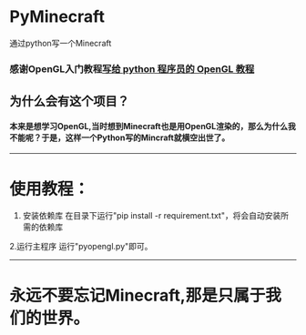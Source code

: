 # PyMinecraft
通过python写一个Minecraft

### 感谢OpenGL入门教程[写给 python 程序员的 OpenGL 教程](https://blog.csdn.net/xufive/article/details/86565130)

## 为什么会有这个项目？
#### 本来是想学习OpenGL,当时想到Minecraft也是用OpenGL渲染的，那么为什么我不能呢？于是，这样一个Python写的Mincraft就横空出世了。

******************************************************************************
# 使用教程：

1. 安装依赖库
在目录下运行"pip install -r requirement.txt"，将会自动安装所需的依赖库

2.运行主程序
运行"pyopengl.py"即可。
******************************************************************************
# 永远不要忘记Minecraft,那是只属于我们的世界。
